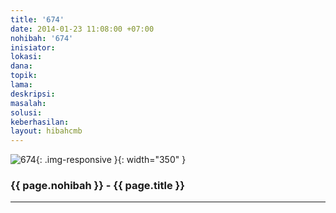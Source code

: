 ```yaml
---
title: '674'
date: 2014-01-23 11:08:00 +07:00
nohibah: '674'
inisiator: 
lokasi: 
dana: 
topik: 
lama: 
deskripsi: 
masalah: 
solusi: 
keberhasilan: 
layout: hibahcmb
---
```


![674](/static/img/hibahcmb/674.png){: .img-responsive }{: width="350" }

### {{ page.nohibah }} - {{ page.title }}

---
